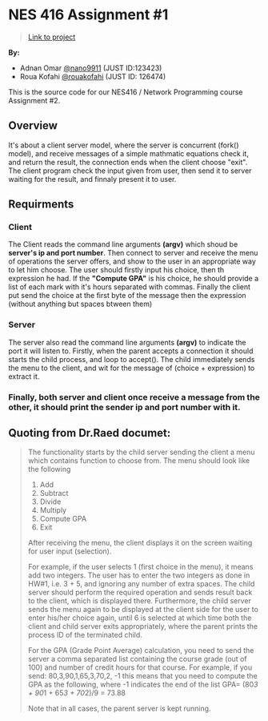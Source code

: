 # NES 416 Assignment #1
>[Link to project](https://github.com/nano9911/NES416-Assignments)

**By:**
- Adnan Omar [@nano9911](https://github.com/nano9911) (JUST ID:123423)
- Roua Kofahi [@rouakofahi](https://github.com/rouakofahi) (JUST ID: 126474)

This is the source code for our NES416 / Network Programming course Assignment #2.

## Overview
It's about a client server model, where the server is concurrent (fork() model), and receive messages of
a simple mathmatic equations check it, and return the result, the connection ends when the client
choose "exit". The client program check the input given from user, then send it to server waiting
for the result, and finnaly present it to user.

## Requirments
### Client
The Client reads the command line arguments **(argv)** which shoud be **server's ip and port number**.
Then connect to server and receive the menu of operations the server offers, and show to the user
in an appropriate way to let him choose. The user should firstly input his choice, then th expression
he had. If the **"Compute GPA"** is his choice, he should provide a list of each mark with it's hours
separated with commas.
Finally the client put send the choice at the first byte of the message then the expression (without
anything but spaces btween them)
### Server
The server also read the command line arguments **(argv)** to indicate the port it will listen to.
Firstly, when the parent accepts a connection it should starts the child process, and loop to accept().
The child immediately sends the menu to the client, and wit for the message of (choice + expression) to
extract it.

### Finally, both server and client once receive a message from the other, it should print the **sender ip and port number** with it.


## Quoting from Dr.Raed documet:
>
> The functionality starts by the child server sending the client a menu which contains function to
> choose from. The menu should look like the following
>   1) Add
>   2) Subtract
>   3) Divide
>   4) Multiply
>   5) Compute GPA
>   6) Exit
>
> After receiving the menu, the client displays it on the screen waiting for user input (selection).
>
> For example, if the user selects 1 (first choice in the menu), it means add two integers. The user has
> to enter the two integers as done in HW#1, i.e. 3 + 5, and ignoring any number of extra spaces. The
> child server should perform the required operation and sends result back to the client, which is
> displayed there. Furthermore, the child server sends the menu again to be displayed at the client side
> for the user to enter his/her choice again, until 6 is selected at which time both the client and child
> server exits appropriately, where the parent prints the process ID of the terminated child.
>
>
> For the GPA (Grade Point Average) calculation, you need to send the server a comma separated
> list containing the course grade (out of 100) and number of credit hours for that course.
> For example, if you send: 
> 80,3,90,1,65,3,70,2, -1 
> this means that you need to compute the GPA as the following, where -1 indicates the end of the list
> GPA= (80*3 + 90*1 + 65*3 + 70*2)/9 = 73.88
>
> Note that in all cases, the parent server is kept running.
>
